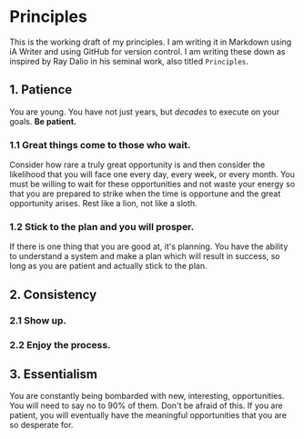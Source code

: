 # Principles
This is the working draft of my principles. I am writing it in Markdown using iA Writer and using GitHub for version control. I am writing these down as inspired by Ray Dalio in his seminal work, also titled `Principles`.
## 1. Patience
You are young. You have not just years, but _decades_ to execute on your goals. **Be patient.**
### 1.1 Great things come to those who wait.
Consider how rare a truly great opportunity is and then consider the likelihood that you will face one every day, every week, or every month. You must be willing to wait for these opportunities and not waste your energy so that you are prepared to strike when the time is opportune and the great opportunity arises. Rest like a lion, not like a sloth.
### 1.2 Stick to the plan and you will prosper.
If there is one thing that you are good at, it's planning. You have the ability to understand a system and make a plan which will result in success, so long as you are patient and actually stick to the plan.

## 2. Consistency
### 2.1 Show up.
### 2.2 Enjoy the process.

## 3. Essentialism
You are constantly being bombarded with new, interesting, opportunities. You will need to say no to 90% of them. Don't be afraid of this. If you are patient, you will eventually have the meaningful opportunities that you are so desperate for.
